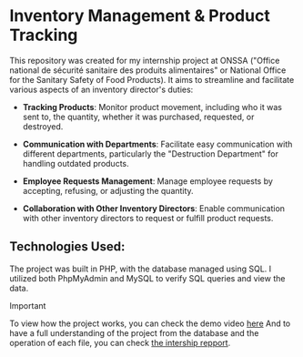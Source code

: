 # Inventory Management & Product Tracking

This repository was created for my internship project at ONSSA ("Office national de sécurité sanitaire des produits alimentaires" or National Office for the Sanitary Safety of Food Products). It aims to streamline and facilitate various aspects of an inventory director's duties:

- **Tracking Products**: Monitor product movement, including who it was sent to, the quantity, whether it was purchased, requested, or destroyed.
  
- **Communication with Departments**: Facilitate easy communication with different departments, particularly the "Destruction Department" for handling outdated products.
  
- **Employee Requests Management**: Manage employee requests by accepting, refusing, or adjusting the quantity.
  
- **Collaboration with Other Inventory Directors**: Enable communication with other inventory directors to request or fulfill product requests.

## Technologies Used:
The project was built in PHP, with the database managed using SQL. I utilized both PhpMyAdmin and MySQL to verify SQL queries and view the data.

> [!IMPORTANT]
> To view how the project works, you can check the demo video [here](https://www.linkedin.com/feed/update/urn:li:activity:7108476946711228416/)
> And to have a full understanding of the project from the database and the operation of each file, you can check [the intership repport](https://drive.google.com/file/d/1pajx2QoA2sNl12MyMMMM-LKH2LuGnxCq/view?usp=sharing).
